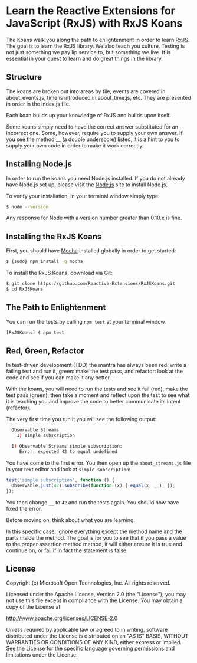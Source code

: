 # Learn the Reactive Extensions for JavaScript (RxJS) with RxJS Koans #

The Koans walk you along the path to enlightenment in order to learn [RxJS](https://github.com/Reactive-Extensions/RxJS). The goal is to learn the RxJS library. We also teach you culture. Testing is not just something we pay lip service to, but something we live. It is essential in your quest to learn and do great things in the library.

## Structure ##

The koans are broken out into areas by file, events are covered in about_events.js, time is introduced in about_time.js, etc. They are presented in order in the index.js file.

Each koan builds up your knowledge of RxJS and builds upon itself.

Some koans simply need to have the correct answer substituted for an incorrect one. Some, however, require you to supply your own answer. If you see the method __ (a double underscore) listed, it is a hint to you to supply your own code in order to make it work correctly.

## Installing Node.js ##

In order to run the koans you need Node.js installed. If you do not already have Node.js set up, please visit the [Node.js](http://nodejs.org/) site to install Node.js.

To verify your installation, in your terminal window simply type:
```bash
$ node --version
```
Any response for Node with a version number greater than 0.10.x is fine.

## Installing the RxJS Koans ##

First, you should have [Mocha](http://mochajs.org/) installed globally in order to get started:
```bash
$ {sudo} npm install -g mocha
```

To install the RxJS Koans, download via Git:
```bash
$ git clone https://github.com/Reactive-Extensions/RxJSKoans.git
$ cd RxJSKoans
```

## The Path to Enlightenment ##

You can run the tests by calling `npm test` at your terminal window.
```bash
[RxJSKoans] $ npm test
```

## Red, Green, Refactor ##

In test-driven development (TDD) the mantra has always been red: write a failing test and run it, green: make the test pass, and refactor: look at the code and see if you can make it any better.

With the koans, you will need to run the tests and see it fail (red), make the test pass (green), then take a moment and reflect upon the test to see what it is teaching you and improve the code to better communicate its intent (refactor).

The very first time you run it you will see the following output:
```bash
  Observable Streams
    1) simple subscription

  1) Observable Streams simple subscription:
     Error: expected 42 to equal undefined
```

You have come to the first error. You then open up the `about_streams.js` file in your text editor and look at `simple subscription`:

```js
test('simple subscription', function () {
  Observable.just(42).subscribe(function (x) { equal(x, __); });
});
```

You then change `__` to `42` and run the tests again. You should now have fixed the error.

Before moving on, think about what you are learning.

In this specific case, ignore everything except the method name  and the parts inside the method. The goal is for you to see that if you pass a value to the proper assertion method method, it will either ensure it is true and continue on, or fail if in fact the statement is false.

## License ##

Copyright (c) Microsoft Open Technologies, Inc.  All rights reserved.

Licensed under the Apache License, Version 2.0 (the "License"); you
may not use this file except in compliance with the License. You may
obtain a copy of the License at

http://www.apache.org/licenses/LICENSE-2.0

Unless required by applicable law or agreed to in writing, software
distributed under the License is distributed on an "AS IS" BASIS,
WITHOUT WARRANTIES OR CONDITIONS OF ANY KIND, either express or
implied. See the License for the specific language governing permissions
and limitations under the License.
